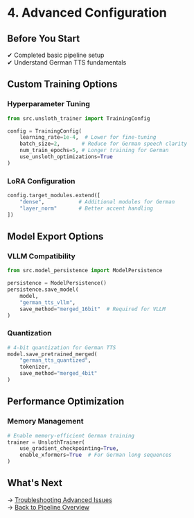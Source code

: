 # 4. Advanced Configuration

## Before You Start
✔ Completed basic pipeline setup  
✔ Understand German TTS fundamentals  

## Custom Training Options

### Hyperparameter Tuning
```python
from src.unsloth_trainer import TrainingConfig

config = TrainingConfig(
    learning_rate=1e-4,  # Lower for fine-tuning
    batch_size=2,       # Reduce for German speech clarity
    num_train_epochs=5, # Longer training for German
    use_unsloth_optimizations=True
)
```

### LoRA Configuration
```python
config.target_modules.extend([
    "dense",           # Additional modules for German
    "layer_norm"       # Better accent handling
])
```

## Model Export Options

### VLLM Compatibility
```python
from src.model_persistence import ModelPersistence

persistence = ModelPersistence()
persistence.save_model(
    model,
    "german_tts_vllm",
    save_method="merged_16bit"  # Required for VLLM
)
```

### Quantization
```python
# 4-bit quantization for German TTS
model.save_pretrained_merged(
    "german_tts_quantized",
    tokenizer,
    save_method="merged_4bit"
)
```

## Performance Optimization

### Memory Management
```python
# Enable memory-efficient German training
trainer = UnslothTrainer(
    use_gradient_checkpointing=True,
    enable_xformers=True  # For German long sequences
)
```

## What's Next
→ [Troubleshooting Advanced Issues](5_troubleshooting.md#advanced)  
→ [Back to Pipeline Overview](2_pipeline.md)
